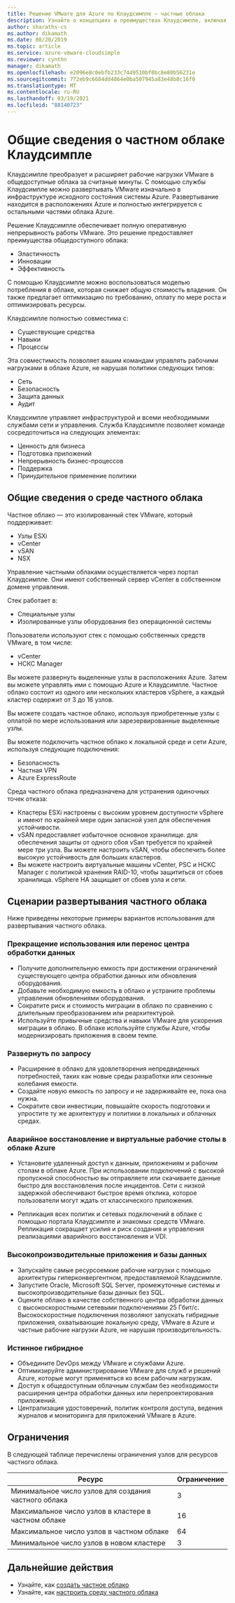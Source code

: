 ```yaml
---
title: Решение VMware для Azure по Клаудсимпле — частные облака
description: Узнайте о концепциях и преимуществах Клаудсимпле, включая полную непрерывность работы VMware, совместимость с существующими инструментами, навыками и процессами.
author: sharaths-cs
ms.author: dikamath
ms.date: 08/20/2019
ms.topic: article
ms.service: azure-vmware-cloudsimple
ms.reviewer: cynthn
manager: dikamath
ms.openlocfilehash: e2096e8c0ebfb233c7449510bf0bc8e80b56231e
ms.sourcegitcommit: 772eb9c6684dd4864e0ba507945a83e48b8c16f0
ms.translationtype: MT
ms.contentlocale: ru-RU
ms.lasthandoff: 03/19/2021
ms.locfileid: "88140723"
---
```

# <a name="cloudsimple-private-cloud-overview"></a>Общие сведения о частном облаке Клаудсимпле

Клаудсимпле преобразует и расширяет рабочие нагрузки VMware в общедоступные облака за считаные минуты. С помощью службы Клаудсимпле можно развертывать VMware изначально в инфраструктуре исходного состояния системы Azure. Развертывание находится в расположениях Azure и полностью интегрируется с остальными частями облака Azure.

Решение Клаудсимпле обеспечивает полную оперативную непрерывность работы VMware. Это решение предоставляет преимущества общедоступного облака:

* Эластичность
* Инновации
* Эффективность

С помощью Клаудсимпле можно воспользоваться моделью потребления в облаке, которая снижает общую стоимость владения. Он также предлагает оптимизацию по требованию, оплату по мере роста и оптимизировать ресурсы.

Клаудсимпле полностью совместима с:

* Существующие средства
* Навыки
* Процессы

Эта совместимость позволяет вашим командам управлять рабочими нагрузками в облаке Azure, не нарушая политики следующих типов:

* Сеть
* Безопасность  
* Защита данных  
* Аудит

Клаудсимпле управляет инфраструктурой и всеми необходимыми службами сети и управления. Служба Клаудсимпле позволяет команде сосредоточиться на следующих элементах:

* Ценность для бизнеса
* Подготовка приложений
* Непрерывность бизнес-процессов
* Поддержка
* Принудительное применение политики

## <a name="private-cloud-environment-overview"></a>Общие сведения о среде частного облака

Частное облако — это изолированный стек VMware, который поддерживает:

* Узлы ESXi
* vCenter
* vSAN
* NSX

Управление частными облаками осуществляется через портал Клаудсимпле. Они имеют собственный сервер vCenter в собственном домене управления.

Стек работает в:

* Специальные узлы
* Изолированные узлы оборудования без операционной системы

Пользователи используют стек с помощью собственных средств VMware, в том числе:

* vCenter
* НСКС Manager

Вы можете развернуть выделенные узлы в расположениях Azure. Затем вы можете управлять ими с помощью Azure и Клаудсимпле. Частное облако состоит из одного или нескольких кластеров vSphere, а каждый кластер содержит от 3 до 16 узлов.

Вы можете создать частное облако, используя приобретенные узлы с оплатой по мере использования или зарезервированные выделенные узлы.

Вы можете подключить частное облако к локальной среде и сети Azure, используя следующие подключения:

* Безопасность
* Частная VPN
* Azure ExpressRoute

Среда частного облака предназначена для устранения одиночных точек отказа:

* Кластеры ESXi настроены с высоким уровнем доступности vSphere и имеют по крайней мере один запасной узел для обеспечения устойчивости.
* vSAN предоставляет избыточное основное хранилище. для обеспечения защиты от одного сбоя vSan требуется по крайней мере три узла. Вы можете настроить vSAN, чтобы обеспечить более высокую устойчивость для больших кластеров.
* Вы можете настроить виртуальные машины vCenter, PSC и НСКС Manager с политикой хранения RAID-10, чтобы защититься от сбоев хранилища. vSphere HA защищает от сбоев узла и сети.

## <a name="scenarios-for-deploying-a-private-cloud"></a>Сценарии развертывания частного облака

Ниже приведены некоторые примеры вариантов использования для развертывания частного облака.

### <a name="data-center-retirement-or-migration"></a>Прекращение использования или перенос центра обработки данных

* Получите дополнительную емкость при достижении ограничений существующего центра обработки данных или обновления оборудования.
* Добавьте необходимую емкость в облако и устраните проблемы управления обновлениями оборудования.
* Сократите риск и стоимость миграции в облако по сравнению с длительным преобразованием или реархитектурой.
* Используйте привычные средства и навыки VMware для ускорения миграции в облако. В облаке используйте службы Azure, чтобы модернизировать приложения в своем темпе.

### <a name="expand-on-demand"></a>Развернуть по запросу

* Расширение в облако для удовлетворения непредвиденных потребностей, таких как новые среды разработки или сезонные колебания емкости.
* Создайте новую емкость по запросу и не задерживайте ее, пока она нужна.
* Сократите свои инвестиции, повышайте скорость подготовки и упростите ту же архитектуру и политики в локальных и облачных средах.

### <a name="disaster-recovery-and-virtual-desktops-in-the-azure-cloud"></a>Аварийное восстановление и виртуальные рабочие столы в облаке Azure

* Установите удаленный доступ к данным, приложениям и рабочим столам в облаке Azure. При использовании подключений с высокой пропускной способностью вы отправляете или скачиваете данные быстро для восстановления после инцидентов. Сети с низкой задержкой обеспечивают быстрое время отклика, которое пользователи могут ждать от классического приложения.

* Репликация всех политик и сетевых подключений в облаке с помощью портала Клаудсимпле и знакомых средств VMware. Репликация сокращает усилия и риск создания и управления реализациями аварийного восстановления и VDI.

### <a name="high-performance-applications-and-databases"></a>Высокопроизводительные приложения и базы данных

* Запускайте самые ресурсоемкие рабочие нагрузки с помощью архитектуры гиперконвергентном, предоставляемой Клаудсимпле.
* Запустите Oracle, Microsoft SQL Server, промежуточные системы и высокопроизводительные базы данных без SQL.
* Оцените облако в качестве собственного центра обработки данных с высокоскоростными сетевыми подключениями 25 Гбит/с. Высокоскоростные подключения позволяют запускать гибридные приложения, охватывающие локальную среду, VMware в Azure и частные рабочие нагрузки Azure, не нарушая производительность.

### <a name="true-hybrid"></a>Истинное гибридное

* Объедините DevOps между VMware и службами Azure.
* Оптимизируйте администрирование VMware для служб и решений Azure, которые могут применяться ко всем рабочим нагрузкам.
* Доступ к общедоступным облачным службам без необходимости расширения центра обработки данных или перепроектирования приложений.
* Централизация удостоверений, политик контроля доступа, ведения журналов и мониторинга для приложений VMware в Azure.

## <a name="limits"></a>Ограничения

В следующей таблице перечислены ограничения узлов для ресурсов частного облака.

| Ресурс | Ограничение |
|----------|-------|
| Минимальное число узлов для создания частного облака | 3 |
| Максимальное число узлов в кластере в частном облаке | 16 |
| Максимальное число узлов в частном облаке | 64 |
| Минимальное число узлов в новом кластере | 3 |

## <a name="next-steps"></a>Дальнейшие действия

* Узнайте, как [создать частное облако](create-private-cloud.md)
* Узнайте, как [настроить среду частного облака](quickstart-create-private-cloud.md)
